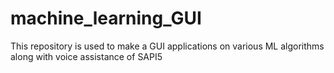 # machine_learning_GUI
This repository is used to make a GUI applications on various ML algorithms along with voice assistance of SAPI5
